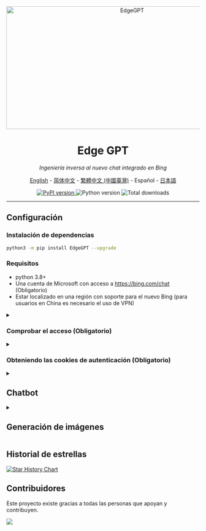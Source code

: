 <div align="center">
  <img src="https://socialify.git.ci/acheong08/EdgeGPT/image?font=Inter&language=1&logo=https%3A%2F%2Fupload.wikimedia.org%2Fwikipedia%2Fcommons%2F9%2F9c%2FBing_Fluent_Logo.svg&owner=1&pattern=Floating%20Cogs&theme=Auto" alt="EdgeGPT" width="640" height="320" />

# Edge GPT

_Ingeniería inversa al nuevo chat integrado en Bing_

<a href="./README.md">English</a> -
<a href="./README_zh-cn.md">简体中文</a> -
<a href="./README_zh-tw.md">繁體中文 (中國臺灣)</a> -
<a>Español</a> -
<a href="./README_ja.md">日本語</a>

</div>

<p align="center">
  <a href="https://github.com/acheong08/EdgeGPT">
    <img alt="PyPI version" src="https://img.shields.io/pypi/v/EdgeGPT">
  </a>
  <img alt="Python version" src="https://img.shields.io/badge/python-3.8+-blue.svg">

  <img alt="Total downloads" src="https://static.pepy.tech/badge/edgegpt">

</p>

---

## Configuración

### Instalación de dependencias

```bash
python3 -m pip install EdgeGPT --upgrade
```

### Requisitos

- python 3.8+
- Una cuenta de Microsoft con acceso a <https://bing.com/chat> (Obligatorio)
- Estar localizado en una región con soporte para el nuevo Bing (para usuarios en China es necesario el uso de VPN)

<details>
  <summary>

### Comprobar el acceso (Obligatorio)

  </summary>

- Instalar la última versión de Microsoft Edge
- Es posible configurar el user-agent para imitar el navegador Edge (p. ej., `Mozilla/5.0 (Windows NT 10.0; Win64; x64) AppleWebKit/537.36 (KHTML, like Gecko) Chrome/111.0.0.0 Safari/537.36 Edg/111.0.1661.51`). Puedes realizar esto fácilmente mediante extensiones como "User-Agent Switcher and Manager" para [Chrome](https://chrome.google.com/webstore/detail/user-agent-switcher-and-m/bhchdcejhohfmigjafbampogmaanbfkg) y [Firefox](https://addons.mozilla.org/en-US/firefox/addon/user-agent-string-switcher/).
- Abrir [bing.com/chat](https://bing.com/chat)
- Si ves disponible el nuevo chat, todo estaría correcto y podrías continuar

</details>

<details>
  <summary>

### Obteniendo las cookies de autenticación (Obligatorio)

  </summary>

- Instala la extensión para editar cookies en [Chrome](https://chrome.google.com/webstore/detail/cookie-editor/hlkenndednhfkekhgcdicdfddnkalmdm) o [Firefox](https://addons.mozilla.org/en-US/firefox/addon/cookie-editor/)
- Ve a `bing.com`
- Abre la extensión
- Presiona en "Export" en la parte inferior derecha y luego en "Export as JSON" (Esto guarda las cookies en el portapapeles)
- Pega las cookies en el fichero `cookies.json`

</details>

<details>

<summary>

## Chatbot

</summary>

## Uso

### Ejemplo línea de comandos

```
 $ python3 -m EdgeGPT -h

        EdgeGPT - A demo of reverse engineering the Bing GPT chatbot
        Repo: github.com/acheong08/EdgeGPT
        By: Antonio Cheong

        !help for help

        Type !exit to exit
        Enter twice to send message or set --enter-once to send one line message

usage: EdgeGPT.py [-h] [--enter-once] [--no-stream] [--rich] [--proxy PROXY] [--wss-link WSS_LINK] [--style {creative,balanced,precise}]
                  [--cookie-file COOKIE_FILE]

options:
  -h, --help            show this help message and exit
  --enter-once
  --no-stream
  --rich
  --proxy PROXY         Proxy URL (e.g. socks5://127.0.0.1:1080)
  --wss-link WSS_LINK   WSS URL(e.g. wss://sydney.bing.com/sydney/ChatHub)
  --style {creative,balanced,precise}
  --cookie-file COOKIE_FILE
                        needed if environment variable COOKIE_FILE is not set
```

---

### Ejemplo para desarrolladores

Es posible pasar las cookies a EdgeGPT de tres maneras:

- Usando una variable de entorno: `export COOKIE_FILE=/path/to/cookies.json`.
- Especificando la ruta a `cookies.json` en el argumento `cookie_path`:

  ```python
  bot = Chatbot(cookie_path='./cookie.json')
  ```

- Pasando las cookies directamente mediante el argumento `cookies`:

  ```python
  with open('./cookie.json', 'r') as f:
      cookies = json.load(f)
  bot = Chatbot(cookies=cookies)
  ```

Usa programación asíncrona para una mejor experiencia de usuario

Código de ejemplo usando programación asíncrona:

```python
import asyncio
from EdgeGPT import Chatbot, ConversationStyle

async def main():
    bot = await Chatbot.create()
    print(await bot.ask(prompt="Hello world", conversation_style=ConversationStyle.creative, wss_link="wss://sydney.bing.com/sydney/ChatHub"))
    await bot.close()


if __name__ == "__main__":
    asyncio.run(main())

```

</details>

<details>

<summary>

## Generación de imágenes

</summary>

```bash
$ python3 -m ImageGen -h
usage: ImageGen.py [-h] [-U U] [--cookie-file COOKIE_FILE] --prompt PROMPT [--output-dir OUTPUT_DIR] [--quiet] [--asyncio]

optional arguments:
  -h, --help            show this help message and exit
  -U U                  Auth cookie from browser
  --cookie-file COOKIE_FILE
                        File containing auth cookie
  --prompt PROMPT       Prompt to generate images for
  --output-dir OUTPUT_DIR
                        Output directory
  --quiet               Disable pipeline messages
  --asyncio             Run ImageGen using asyncio
```

### Ejemplo para desarrolladores

```python
from ImageGen import ImageGen
import argparse
import json

async def async_image_gen(args) -> None:
    async with ImageGenAsync(args.U, args.quiet) as image_generator:
        images = await image_generator.get_images(args.prompt)
        await image_generator.save_images(images, output_dir=args.output_dir)

if __name__ == "__main__":
    parser = argparse.ArgumentParser()
    parser.add_argument("-U", help="Auth cookie from browser", type=str)
    parser.add_argument("--cookie-file", help="File containing auth cookie", type=str)
    parser.add_argument(
        "--prompt",
        help="Prompt to generate images for",
        type=str,
        required=True,
    )
    parser.add_argument(
        "--output-dir",
        help="Output directory",
        type=str,
        default="./output",
    )
    parser.add_argument(
        "--quiet", help="Disable pipeline messages", action="store_true"
    )
    parser.add_argument(
        "--asyncio", help="Run ImageGen using asyncio", action="store_true"
    )
    args = parser.parse_args()
    # Load auth cookie
    with open(args.cookie_file, encoding="utf-8") as file:
        cookie_json = json.load(file)
        for cookie in cookie_json:
            if cookie.get("name") == "_U":
                args.U = cookie.get("value")
                break

    if args.U is None:
        raise Exception("Could not find auth cookie")

    if not args.asyncio:
        # Create image generator
        image_generator = ImageGen(args.U, args.quiet)
        image_generator.save_images(
            image_generator.get_images(args.prompt),
            output_dir=args.output_dir,
        )
    else:
        asyncio.run(async_image_gen(args))

```

</details>

## Historial de estrellas

[![Star History Chart](https://api.star-history.com/svg?repos=acheong08/EdgeGPT&type=Date)](https://star-history.com/#acheong08/EdgeGPT&Date)

## Contribuidores

Este proyecto existe gracias a todas las personas que apoyan y contribuyen.

 <a href="https://github.com/acheong08/EdgeGPT/graphs/contributors">
  <img src="https://contrib.rocks/image?repo=acheong08/EdgeGPT" />
 </a>
